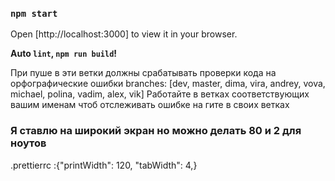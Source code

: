 ### `npm start`

Open [http://localhost:3000] to view it in your browser.

**Auto `lint`, `npm run build`!**

При пуше в эти ветки должны срабатывать проверки кода на орфографические ошибки branches: [dev, master, dima, vira,
andrey, vova, michael, polina, vadim, alex, vik] Работайте в ветках соответствующих вашим именам чтоб отслеживать ошибке
на гите в своих ветках

### Я ставлю на широкий экран но можно делать 80 и 2 для ноутов

.prettierrc :{"printWidth": 120, "tabWidth": 4,}

